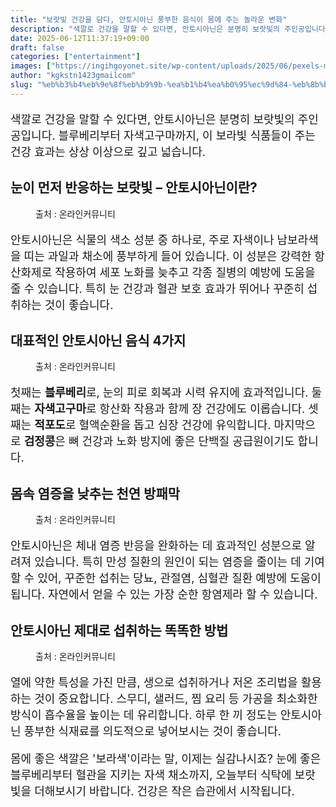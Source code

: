 ```yaml
---
title: "보랏빛 건강을 담다, 안토시아닌 풍부한 음식이 몸에 주는 놀라운 변화"
description: "색깔로 건강을 말할 수 있다면, 안토시아닌은 분명히 보랏빛의 주인공입니다. 블루베리부터 자색고구마까지, 이 보라빛 식품들이 주는 건강 효과는 상상 이상으로 깊고 넓습니다."
date: 2025-06-12T11:37:19+09:00
draft: false
categories: ["entertainment"]
images: ["https://ingihgoyonet.site/wp-content/uploads/2025/06/pexels-marina-zasorina-9465990-1-768x1024.jpg", "https://ingihgoyonet.site/wp-content/uploads/2025/06/pexels-pixabay-45908-684x1024.jpg", "https://ingihgoyonet.site/wp-content/uploads/2025/06/pexels-arina-krasnikova-6316677-1024x683.jpg", "https://ingihgoyonet.site/wp-content/uploads/2025/06/pexels-mali-244395-1024x683.jpg"]
author: "kgkstn1423gmailcom"
slug: "%eb%b3%b4%eb%9e%8f%eb%b9%9b-%ea%b1%b4%ea%b0%95%ec%9d%84-%eb%8b%b4%eb%8b%a4-%ec%95%88%ed%86%a0%ec%8b%9c%ec%95%84%eb%8b%8c-%ed%92%8d%eb%b6%80%ed%95%9c-%ec%9d%8c%ec%8b%9d%ec%9d%b4-%eb%aa%b8%ec%97%90"
---
```


<p style="font-size:18px">색깔로 건강을 말할 수 있다면, 안토시아닌은 분명히 보랏빛의 주인공입니다. 블루베리부터 자색고구마까지, 이 보라빛 식품들이 주는 건강 효과는 상상 이상으로 깊고 넓습니다.</p> <h2 >눈이 먼저 반응하는 보랏빛 – 안토시아닌이란?</h2> <figure ><img src="https://ingihgoyonet.site/wp-content/uploads/2025/06/pexels-marina-zasorina-9465990-1-768x1024.jpg" alt="" style="aspect-ratio:16/9;object-fit:cover"/><figcaption >출처 : 온라인커뮤니티</figcaption></figure> <p style="font-size:18px">안토시아닌은 식물의 색소 성분 중 하나로, 주로 자색이나 남보라색을 띠는 과일과 채소에 풍부하게 들어 있습니다. 이 성분은 강력한 항산화제로 작용하여 세포 노화를 늦추고 각종 질병의 예방에 도움을 줄 수 있습니다. 특히 눈 건강과 혈관 보호 효과가 뛰어나 꾸준히 섭취하는 것이 좋습니다.</p> <h2 >대표적인 안토시아닌 음식 4가지</h2> <figure ><img src="https://ingihgoyonet.site/wp-content/uploads/2025/06/pexels-pixabay-45908-684x1024.jpg" alt="" style="aspect-ratio:16/9;object-fit:cover"/><figcaption >출처 : 온라인커뮤니티</figcaption></figure> <p style="font-size:18px">첫째는 <strong>블루베리</strong>로, 눈의 피로 회복과 시력 유지에 효과적입니다. 둘째는 <strong>자색고구마</strong>로 항산화 작용과 함께 장 건강에도 이롭습니다. 셋째는 <strong>적포도</strong>로 혈액순환을 돕고 심장 건강에 유익합니다. 마지막으로 <strong>검정콩</strong>은 뼈 건강과 노화 방지에 좋은 단백질 공급원이기도 합니다.</p> <h2 >몸속 염증을 낮추는 천연 방패막</h2> <figure ><img src="https://ingihgoyonet.site/wp-content/uploads/2025/06/pexels-arina-krasnikova-6316677-1024x683.jpg" alt="" style="aspect-ratio:16/9;object-fit:cover"/><figcaption >출처 : 온라인커뮤니티</figcaption></figure> <p style="font-size:18px">안토시아닌은 체내 염증 반응을 완화하는 데 효과적인 성분으로 알려져 있습니다. 특히 만성 질환의 원인이 되는 염증을 줄이는 데 기여할 수 있어, 꾸준한 섭취는 당뇨, 관절염, 심혈관 질환 예방에 도움이 됩니다. 자연에서 얻을 수 있는 가장 순한 항염제라 할 수 있습니다.</p> <h2 >안토시아닌 제대로 섭취하는 똑똑한 방법</h2> <figure ><img src="https://ingihgoyonet.site/wp-content/uploads/2025/06/pexels-mali-244395-1024x683.jpg" alt="" style="aspect-ratio:16/9;object-fit:cover"/><figcaption >출처 : 온라인커뮤니티</figcaption></figure> <p style="font-size:18px">열에 약한 특성을 가진 만큼, 생으로 섭취하거나 저온 조리법을 활용하는 것이 중요합니다. 스무디, 샐러드, 찜 요리 등 가공을 최소화한 방식이 흡수율을 높이는 데 유리합니다. 하루 한 끼 정도는 안토시아닌 풍부한 식재료를 의도적으로 넣어보시는 것이 좋습니다.</p> <p style="font-size:18px">몸에 좋은 색깔은 '보라색'이라는 말, 이제는 실감나시죠? 눈에 좋은 블루베리부터 혈관을 지키는 자색 채소까지, 오늘부터 식탁에 보랏빛을 더해보시기 바랍니다. 건강은 작은 습관에서 시작됩니다.</p>